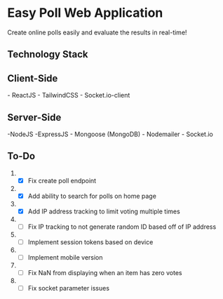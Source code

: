 # Easy Poll Web Application

Create online polls easily and evaluate the results in real-time! 

## Technology Stack
<h2>Client-Side<br></h2>
- ReactJS
- TailwindCSS
- Socket.io-client

<h2>Server-Side<br></h2>
-NodeJS
-ExpressJS
- Mongoose (MongoDB)
- Nodemailer
- Socket.io

  
## To-Do
1. - [x] Fix create poll endpoint
2. - [x] Add ability to search for polls on home page
3. - [x] Add IP address tracking to limit voting multiple times
4. - [ ] Fix IP tracking to not generate random ID based off of IP address
5. - [ ] Implement session tokens based on device
6. - [ ] Implement mobile version 
7. - [ ] Fix NaN from displaying when an item has zero votes
8. - [ ] Fix socket parameter issues

